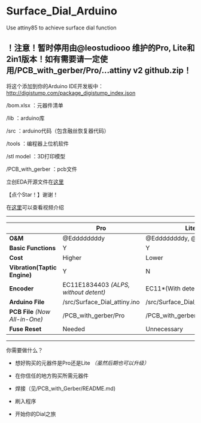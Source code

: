 # Surface_Dial_Arduino

Use attiny85 to achieve surface dial function

## **！注意！暂时停用由@leostudiooo 维护的Pro, Lite和2in1版本！如有需要请一定使用/PCB_with_gerber/Pro/...attiny v2 github.zip！**

将这个添加到你的Arduino IDE开发板中：http://digistump.com/package_digistump_index.json

/bom.xlsx ：元器件清单

/lib ：arduino库

/src ：arduino代码（包含融丝恢复器代码）

/tools ：编程器上位机软件

/stl model ：3D打印模型

/PCB_with_gerber ：pcb文件

立创EDA开源文件在[这里](https://oshwhub.com/Lingling0408/project-dial-pcb)

【点个Star！】谢谢！

在[这里](https://www.bilibili.com/video/BV17K411W78w/)可以查看视频介绍

------

|                              | Pro                                  | Lite                              |
| ---------------------------- | ------------------------------------ | --------------------------------- |
| **O&M**                      | @Eddddddddy            | @Eddddddddy, @leostudiooo         |
| **Basic Functions**          | Y                                    | Y                                 |
| **Cost**                     | Higher                               | Lower                             |
| **Vibration(Taptic Engine)** | Y                                    | N                                 |
| **Encoder**                  | EC11E1834403 _(ALPS, without detent)_ | EC11*(With detent)*               |
| **Arduino File**             | /src/Surface_Dial_attiny.ino         | /src/Surface_Dial_attiny_Lite.ino |
| **PCB File** _(Now All-in-One)_                 | /PCB_with_gerber/Pro | /PCB_with_gerber/Lite |
| **Fuse Reset**               | Needed                               | Unnecessary                       |

------

你需要做什么？

- 想好购买的元器件是Pro还是Lite *（虽然后期也可以升级）*

- 在你信任的地方购买所需元器件

- 焊接（见/PCB_with_Gerber/README.md)

- 刷入程序

- 开始你的Dial之旅
